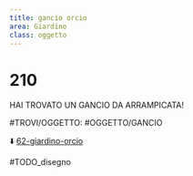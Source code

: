 ```yaml
---
title: gancio orcio
area: Giardino
class: oggetto
---
```

# 210
HAI TROVATO UN GANCIO DA ARRAMPICATA!

#TROVI/OGGETTO: #OGGETTO/GANCIO

⬇️ [62-giardino-orcio](62-giardino-orcio.md)

#TODO_disegno